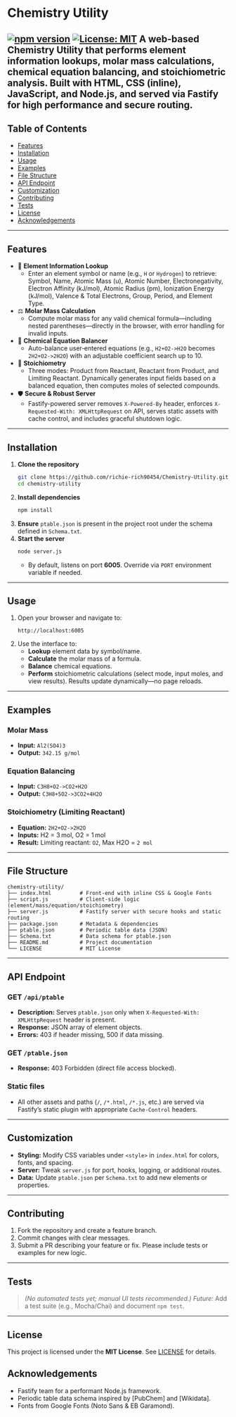 # Chemistry Utility
[![npm version](https://img.shields.io/npm/v/chemistry-utility)](https://www.npmjs.com/package/chemistry-utility)
[![License: MIT](https://img.shields.io/badge/License-MIT-blue.svg)](LICENSE)
A web‑based **Chemistry Utility** that performs element information lookups, molar mass calculations, chemical equation balancing, and stoichiometric analysis. Built with **HTML**, **CSS** (inline), **JavaScript**, and **Node.js**, and served via **Fastify** for high performance and secure routing.
---
## Table of Contents
* [Features](#features)
* [Installation](#installation)
* [Usage](#usage)
* [Examples](#examples)
* [File Structure](#file-structure)
* [API Endpoint](#api-endpoint)
* [Customization](#customization)
* [Contributing](#contributing)
* [Tests](#tests)
* [License](#license)
* [Acknowledgements](#acknowledgements)
---
## Features
* 🔎 **Element Information Lookup**
  * Enter an element symbol or name (e.g., `H` or `Hydrogen`) to retrieve: Symbol, Name, Atomic Mass (u), Atomic Number, Electronegativity, Electron Affinity (kJ/mol), Atomic Radius (pm), Ionization Energy (kJ/mol), Valence & Total Electrons, Group, Period, and Element Type.
* ⚖️ **Molar Mass Calculation**
  * Compute molar mass for any valid chemical formula—including nested parentheses—directly in the browser, with error handling for invalid inputs.
* 🔢 **Chemical Equation Balancer**
  * Auto-balance user‑entered equations (e.g., `H2+O2->H2O` becomes `2H2+O2->2H2O`) with an adjustable coefficient search up to 10.
* 🧪 **Stoichiometry**
  * Three modes: Product from Reactant, Reactant from Product, and Limiting Reactant. Dynamically generates input fields based on a balanced equation, then computes moles of selected compounds.
* 🛡️ **Secure & Robust Server**
  * Fastify-powered server removes `X-Powered-By` header, enforces `X-Requested-With: XMLHttpRequest` on API, serves static assets with cache control, and includes graceful shutdown logic.
---
## Installation
1. **Clone the repository**
   ```bash
   git clone https://github.com/richie-rich90454/Chemistry-Utility.git
   cd chemistry-utility
   ```
2. **Install dependencies**
   ```bash
   npm install
   ```
3. **Ensure** `ptable.json` is present in the project root under the schema defined in `Schema.txt`.
4. **Start the server**
   ```bash
   node server.js
   ```
   * By default, listens on port **6005**. Override via `PORT` environment variable if needed.
---
## Usage
1. Open your browser and navigate to:
   ```
   http://localhost:6005
   ```
2. Use the interface to:
   * **Lookup** element data by symbol/name.
   * **Calculate** the molar mass of a formula.
   * **Balance** chemical equations.
   * **Perform** stoichiometric calculations (select mode, input moles, and view results).
Results update dynamically—no page reloads.
---
## Examples
### Molar Mass
* **Input:** `Al2(SO4)3`
* **Output:** `342.15 g/mol`
### Equation Balancing
* **Input:** `C3H8+O2->CO2+H2O`
* **Output:** `C3H8+5O2->3CO2+4H2O`
### Stoichiometry (Limiting Reactant)
* **Equation:** `2H2+O2->2H2O`
* **Inputs:** H2 = 3 mol, O2 = 1 mol
* **Result:** Limiting reactant: `O2`, Max H2O = `2 mol`
---
## File Structure
```
chemistry-utility/
├── index.html         # Front-end with inline CSS & Google Fonts
├── script.js          # Client-side logic (element/mass/equation/stoichiometry)
├── server.js          # Fastify server with secure hooks and static routing
├── package.json       # Metadata & dependencies
├── ptable.json        # Periodic table data (JSON)
├── Schema.txt         # Data schema for ptable.json
├── README.md          # Project documentation
└── LICENSE            # MIT License
```
---
## API Endpoint
### GET `/api/ptable`
* **Description:** Serves `ptable.json` only when `X-Requested-With: XMLHttpRequest` header is present.
* **Response:** JSON array of element objects.
* **Errors:** 403 if header missing, 500 if data missing.
### GET `/ptable.json`
* **Response:** 403 Forbidden (direct file access blocked).
### Static files
* All other assets and paths (`/`, `/*.html`, `/*.js`, etc.) are served via Fastify’s static plugin with appropriate `Cache-Control` headers.
---
## Customization
* **Styling:** Modify CSS variables under `<style>` in `index.html` for colors, fonts, and spacing.
* **Server:** Tweak `server.js` for port, hooks, logging, or additional routes.
* **Data:** Update `ptable.json` per `Schema.txt` to add new elements or properties.
---
## Contributing
1. Fork the repository and create a feature branch.
2. Commit changes with clear messages.
3. Submit a PR describing your feature or fix.
Please include tests or examples for new logic.
---
## Tests
> *(No automated tests yet; manual UI tests recommended.)*
> *Future:* Add a test suite (e.g., Mocha/Chai) and document `npm test`.
---
## License
This project is licensed under the **MIT License**.
See [LICENSE](LICENSE) for details.
## Acknowledgements
* Fastify team for a performant Node.js framework.
* Periodic table data schema inspired by \[PubChem] and \[Wikidata].
* Fonts from Google Fonts (Noto Sans & EB Garamond).